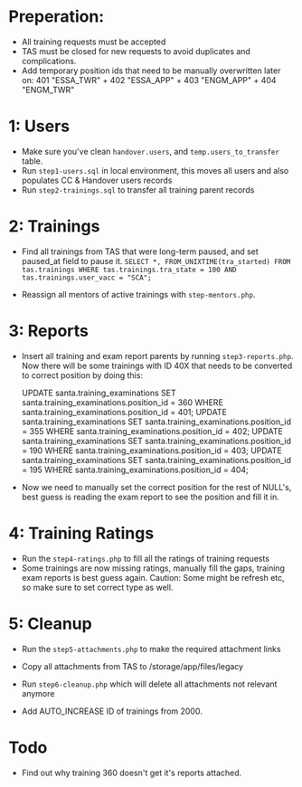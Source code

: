 # Preperation:
- All training requests must be accepted
- TAS must be closed for new requests to avoid duplicates and complications.
- Add temporary position ids that need to be manually overwritten later on: 401 "ESSA_TWR" + 402 "ESSA_APP" + 403 "ENGM_APP" + 404 "ENGM_TWR"

# 1: Users
- Make sure you've clean `handover.users`, and `temp.users_to_transfer` table.	
- Run `step1-users.sql` in local environment, this moves all users and also populates CC & Handover users records
- Run `step2-trainings.sql` to transfer all training parent records

	
# 2: Trainings
- Find all trainings from TAS that were long-term paused, and set paused_at field to pause it.
`SELECT *, FROM_UNIXTIME(tra_started) FROM tas.trainings WHERE tas.trainings.tra_state = 100 AND tas.trainings.user_vacc = "SCA";`

- Reassign all mentors of active trainings with `step-mentors.php`.


# 3: Reports
- Insert all training and exam report parents by running `step3-reports.php`. Now there will be some trainings with ID 40X
that needs to be converted to correct position by doing this:

    UPDATE santa.training_examinations SET santa.training_examinations.position_id = 360 WHERE santa.training_examinations.position_id = 401;
    UPDATE santa.training_examinations SET santa.training_examinations.position_id = 355 WHERE santa.training_examinations.position_id = 402;
    UPDATE santa.training_examinations SET santa.training_examinations.position_id = 190 WHERE santa.training_examinations.position_id = 403;
    UPDATE santa.training_examinations SET santa.training_examinations.position_id = 195 WHERE santa.training_examinations.position_id = 404;

- Now we need to manually set the correct position for the rest of NULL's, best guess is reading the exam report to see the position and fill it in.

# 4: Training Ratings
- Run the `step4-ratings.php` to fill all the ratings of training requests
- Some trainings are now missing ratings, manually fill the gaps, training exam reports is best guess again. Caution: Some might be refresh etc, so make sure to set correct type as well.

# 5: Cleanup
- Run the `step5-attachments.php` to make the required attachment links
- Copy all attachments from TAS to /storage/app/files/legacy
- Run `step6-cleanup.php` which will delete all attachments not relevant anymore

- Add AUTO_INCREASE ID of trainings from 2000.


# Todo
- Find out why training 360 doesn't get it's reports attached.